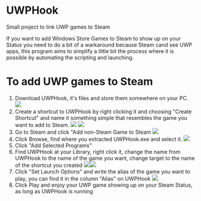 # UWPHook
Small project to link UWP games to Steam

If you want to add Windows Store Games to Steam to show up on your Status you need to do a bit of a warkaround because Steam cand see UWP apps, this program aims to simplify a little bit the process where it is possible by automating the scripting and launching.

# To add UWP games to Steam #

1. Download UWPHook, it's files and store them somewhere on your PC.
![](http://i.imgur.com/sH61SYT.png)
2. Create a shortcut to UWPHook by right clicking it and choosing "Create Shortcut" and name it something simple that resembles the game you want to add to Steam.
![](http://i.imgur.com/mPWKhkt.png) ![](http://i.imgur.com/FnXYTQH.png)
3. Go to Steam and click "Add non-Steam Game to Steam
![](http://i.imgur.com/QyJIdnr.png)
4. Click Browse, find where you extracted UWPHook.exe and select it.
![](http://i.imgur.com/drbwhyK.png)
5. Click "Add Selected Programs"
6. Find UWPHook at your Library, right click it, change the name from UWPHook to the name of the game you want, change target to the name of the shortcut you created
![](http://imgur.com/QmsTPpA.png)![](http://imgur.com/03aEp3Z.png)
7. Click "Set Launch Options" and write the alias of the game you want to play, you can find it in the column "Alias" on UWPHook
![](http://imgur.com/FtGqaiR)
8. Click Play and enjoy your UWP game showing up on your Steam Status, as long as UWPHook is running